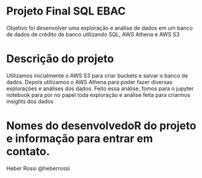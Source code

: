 # Projeto Final SQL EBAC
Objetivo foi desenvolver uma exploração e análise de dados em um banco de dados de crédito de banco utilizando SQL, AWS Athena e AWS S3

# Descrição do projeto
Utilizamos inicialmente o AWS S3 para criar buckets e salvar o banco de dados. Depois utilizamos o AWS Athena para poder fazer diversas explorações e análises dos dados. Feito essa análise, fomos para o jupyter notebook para por no papel toda exploração e análise feita para criarmos insights dos dados

# Nomes do desenvolvedoR do projeto e informação para entrar em contato.

Heber Rossi
@heberrossi
